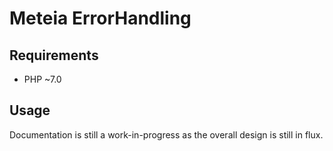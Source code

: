 # Meteia ErrorHandling

## Requirements

* PHP ~7.0

## Usage

Documentation is still a work-in-progress as the overall design is still in flux.

```php
```
